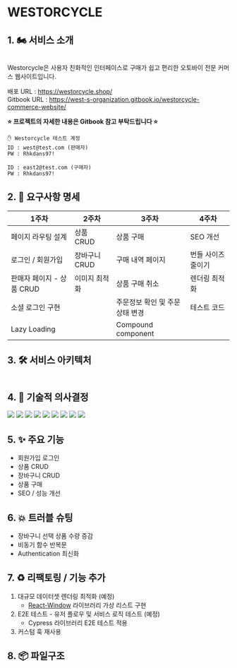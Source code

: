 # WESTORCYCLE

## 1. 🏍️ 서비스 소개

<figure><img src="https://github.com/WestEastZ/Westorcycle/assets/85664676/e5452e93-8360-4fdb-adf4-5c26054c6bc0" alt=""><figcaption></figcaption></figure>

&#x20;Westorcycle은 사용자 친화적인 인터페이스로 구매가 쉽고 편리한 오토바이 전문 커머스 웹사이트입니다.

배포 URL : https://westorcycle.shop/ <br>
Gitbook URL : https://west-s-organization.gitbook.io/westorcycle-commerce-website/ <br>

**⭐️ 프로젝트의 자세한 내용은 Gitbook 참고 부탁드립니다 ⭐️**

```
✋ Westorcycle 테스트 계정
ID : west@test.com (판매자)
PW : Rhkdans97!

ID : east2@test.com (구매자)
PW : Rhkdans97!
```

## 2. 📜 요구사항 명세

| **1주차**                 | **2주차**     | **3주차**                       | **4주차**          |
| ------------------------- | ------------- | ------------------------------- | ------------------ |
| 페이지 라우팅 설계        | 상품 CRUD     | 상품 구매                       | SEO 개선           |
| 로그인 / 회원가입         | 장바구니 CRUD | 구매 내역 페이지                | 번들 사이즈 줄이기 |
| 판매자 페이지 - 상품 CRUD | 이미지 최적화 | 상품 구매 취소                  | 렌더링 최적화      |
| 소셜 로그인 구현          |               | 주문정보 확인 및 주문 상태 변경 | 테스트 코드        |
| Lazy Loading              |               | Compound component              |                    |

## 3. 🛠️ 서비스 아키텍처

<figure><img src="https://github.com/WestEastZ/Westorcycle/assets/85664676/29aafbca-61b6-4fba-9d5a-e745646ffedb" alt=""><figcaption></figcaption></figure>

## 4. 🔧 기술적 의사결정

![](https://img.shields.io/badge/react-61DAFB?style=for-the-badge&logo=react&logoColor=black) ![](https://img.shields.io/badge/typescript-3178C6?style=for-the-badge&logo=typescript&logoColor=white) ![](https://img.shields.io/badge/reactquery-FF4154?style=for-the-badge&logo=reactquery&logoColor=white) ![](https://img.shields.io/badge/firebase-FFCA28?style=for-the-badge&logo=firebase&logoColor=black) ![](https://img.shields.io/badge/tailwindcss-06B6D4?style=for-the-badge&logo=tailwindcss&logoColor=white) ![](https://img.shields.io/badge/vite-646CFF?style=for-the-badge&logo=vite&logoColor=white) ![](https://img.shields.io/badge/amazonaws-232F3E?style=for-the-badge&logo=amazonaws&logoColor=white) ![](https://img.shields.io/badge/amazons3-569A31?style=for-the-badge&logo=amazons3&logoColor=white) ![](https://img.shields.io/badge/cloudfront-764ABC?style=for-the-badge&logoColor=white)

## 5. ✨ 주요 기능

- 회원가입 로그인
- 상품 CRUD
- 장바구니 CRUD
- 상품 구매
- SEO / 성능 개선

## 6. 💥 트러블 슈팅

- 장바구니 선택 상품 수량 증감
- 비동기 함수 반복문
- Authentication 최신화

## 7. ♻️ 리팩토링 / 기능 추가

1.  대규모 데이터셋 렌더링 최적화 (예정)
    - [React-Window](https://github.com/bvaughn/react-window) 라이브러리 가상 리스트 구현
2.  E2E 테스트 - 유저 플로우 및 서비스 로직 테스트 (예정)
    - Cypress 라이브러리 E2E 테스트 적용
3.  커스텀 훅 재사용

## 8. 📦 파일구조
